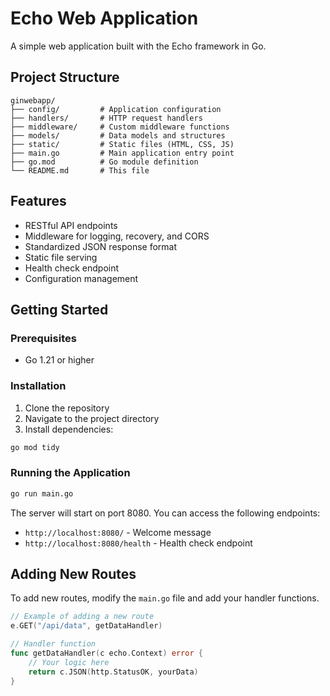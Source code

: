 # Echo Web Application

A simple web application built with the Echo framework in Go.

## Project Structure

```
ginwebapp/
├── config/         # Application configuration
├── handlers/       # HTTP request handlers
├── middleware/     # Custom middleware functions
├── models/         # Data models and structures
├── static/         # Static files (HTML, CSS, JS)
├── main.go         # Main application entry point
├── go.mod          # Go module definition
└── README.md       # This file
```

## Features

- RESTful API endpoints
- Middleware for logging, recovery, and CORS
- Standardized JSON response format
- Static file serving
- Health check endpoint
- Configuration management

## Getting Started

### Prerequisites

- Go 1.21 or higher

### Installation

1. Clone the repository
2. Navigate to the project directory
3. Install dependencies:

```bash
go mod tidy
```

### Running the Application

```bash
go run main.go
```

The server will start on port 8080. You can access the following endpoints:

- `http://localhost:8080/` - Welcome message
- `http://localhost:8080/health` - Health check endpoint

## Adding New Routes

To add new routes, modify the `main.go` file and add your handler functions.

```go
// Example of adding a new route
e.GET("/api/data", getDataHandler)

// Handler function
func getDataHandler(c echo.Context) error {
    // Your logic here
    return c.JSON(http.StatusOK, yourData)
}
```